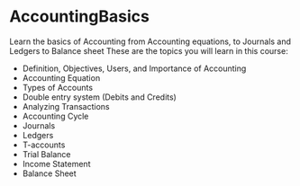 # AccountingBasics
Learn the basics of Accounting from Accounting equations, to Journals and Ledgers to Balance sheet
These are the topics you will learn in this course:
- Definition, Objectives, Users, and Importance of Accounting
- Accounting Equation
- Types of Accounts
- Double entry system (Debits and Credits)
- Analyzing Transactions
- Accounting Cycle
- Journals
- Ledgers
- T-accounts
- Trial Balance
- Income Statement
- Balance Sheet

